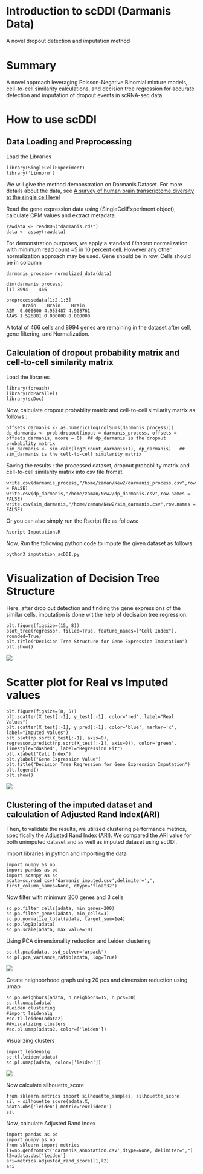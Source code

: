 # Introduction to scDDI (Darmanis Data)
A novel dropout detection and imputation method

# Summary

A novel approach leveraging Poisson-Negative Binomial mixture models, cell-to-cell similarity calculations, and decision tree regression for accurate detection and imputation of dropout events in scRNA-seq data.



# How to use scDDI

## Data Loading and Preprocessing


Load the Libraries

```
library(SingleCellExperiment)
library('Linnorm')
```

We will give the method demonstration on Darmanis Dataset. For more details about the data, see [A survey of human brain transcriptome diversity at the single cell level](https://www.pnas.org/content/112/23/7285#:~:text=Our%20results%20show%20that%20MHCI,as%20endothelial%20cells%20and%20microglia.)

Read the gene expression data using (SingleCellExperiment object), calculate CPM values and extract metadata.


```
rawdata <- readRDS("darmanis.rds")
data <- assay(rawdata)
```
For demonstration purposes, we apply a standard *Linnorm* normalization with minimum read count =5 in 10 percent cell. However any other normalization approach may be used.
Gene should be in row, Cells should be in coloumn


```
darmanis_process= normalized_data(data)
```

```
dim(darmanis_process) 
[1] 8994    466

preprocessedata[1:2,1:3]
      Brain    Brain    Brain
A2M  0.000000 4.953487 4.908761
AAAS 1.526881 0.000000 0.000000
```

A total of 466 cells and 8994 genes are remaining in the dataset after cell, gene filtering, and Normalization.

## Calculation of dropout probability matrix and cell-to-cell similarity matrix

Load the libraries

```
library(foreach)
library(doParallel)
library(scDoc)
```

Now, calculate dropout probabilty matrix and cell-to-cell similarity matrix as follows :

```
offsets_darmanis <- as.numeric(log(colSums(darmanis_process)))
dp_darmanis <- prob.dropout(input = darmanis_process, offsets = offsets_darmanis, mcore = 6)  ## dp_darmanis is the dropout probability matrix
sim_darmanis <- sim.calc(log2(count_darmanis+1), dp_darmanis)   ## sim_darmanis is the cell-to-cell similarity matrix
```

Saving the results : the processed dataset, dropout probability matrix and cell-to-cell similarity matrix into csv file fromat. 

```
write.csv(darmanis_process,"/home/zaman/New2/darmanis_process.csv",row.names = FALSE)
write.csv(dp_darmanis,"/home/zaman/New2/dp_darmanis.csv",row.names = FALSE)
write.csv(sim_darmanis,"/home/zaman/New2/sim_darmanis.csv",row.names = FALSE)
```

Or you can also simply run the Rscript file as follows:
```
Rscript Imputation.R
```

Now, Run the following python code to impute the given dataset as follows:

```
python3 imputation_scDDI.py
```
# Visualization of Decision Tree Structure
Here, after drop out detection and finding the gene expressions of the similar cells, imputation is done wit the help of decisaion tree regression.
```
plt.figure(figsize=(15, 8))
plot_tree(regressor, filled=True, feature_names=["Cell Index"], rounded=True)
plt.title("Decision Tree Structure for Gene Expression Imputation")
plt.show()
```
<img src="./decision.jpg">

# Scatter plot for Real vs Imputed values
```
plt.figure(figsize=(8, 5))
plt.scatter(X_test[:-1], y_test[:-1], color='red', label="Real Values")
plt.scatter(X_test[:-1], y_pred[:-1], color='blue', marker='x', label="Imputed Values")
plt.plot(np.sort(X_test[:-1], axis=0), regressor.predict(np.sort(X_test[:-1], axis=0)), color='green', linestyle="dashed", label="Regression Fit")
plt.xlabel("Cell Index")
plt.ylabel("Gene Expression Value")
plt.title("Decision Tree Regression for Gene Expression Imputation")
plt.legend()
plt.show()
```

<img src="./decision1.jpg">


## Clustering of the imputed dataset and calculation of Adjusted Rand Index(ARI)
    
Then, to validate the results, we utilized clustering performance metrics, specifically the Adjusted Rand Index (ARI). We compared the ARI value for both unimputed dataset and as well as imputed dataset using scDDI.

Import libraries in python and importing the data

```
import numpy as np
import pandas as pd
import scanpy as sc
adata=sc.read_csv('darmanis_imputed.csv',delimiter=',', first_column_names=None, dtype='float32')
```

Now filter with minimum 200 genes and 3 cells
```
sc.pp.filter_cells(adata, min_genes=200)
sc.pp.filter_genes(adata, min_cells=3)
sc.pp.normalize_total(adata, target_sum=1e4)
sc.pp.log1p(adata)
sc.pp.scale(adata, max_value=10)
```

Using PCA dimensionality reduction and Leiden clustering
```
sc.tl.pca(adata, svd_solver='arpack')
sc.pl.pca_variance_ratio(adata, log=True)
```
<img src="./pca_darmanis.jpg">

Create neighborhood graph using 20 pcs and dimension reduction using umap
```
sc.pp.neighbors(adata, n_neighbors=15, n_pcs=30)
sc.tl.umap(adata)
#Leiden clustering
#import leidenalg
#sc.tl.leiden(adata2)
##visualizing clusters
#sc.pl.umap(adata2, color=['leiden'])
```

Visualizing clusters
```
import leidenalg
sc.tl.leiden(adata)
sc.pl.umap(adata, color=['leiden'])
```
<img src="./cluster_darmanis.jpg">


Now calculate silhouette_score
```
from sklearn.metrics import silhouette_samples, silhouette_score
sil = silhouette_score(adata.X, adata.obs['leiden'],metric='euclidean')
sil
```

Now, calculate Adjusted Rand Index
```
import pandas as pd
import numpy as np
from sklearn import metrics
l1=np.genfromtxt('darmanis_annotation.csv',dtype=None, delimiter=",")
l2=adata.obs['leiden']
ari=metrics.adjusted_rand_score(l1,l2)
ari
```    
